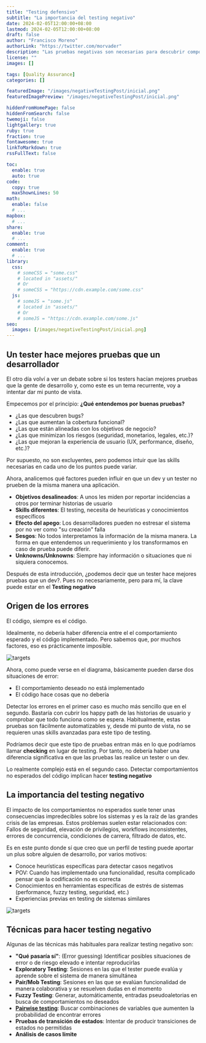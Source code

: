 ```yaml
---
title: "Testing defensivo"
subtitle: "La importancia del testing negativo"
date: 2024-02-05T12:00:00+08:00
lastmod: 2024-02-05T12:00:00+08:00
draft: false
author: "Francisco Moreno"
authorLink: "https://twitter.com/morvader"
description: "Las pruebas negativas son necesarias para descubrir comportamientos inesperados de nuestro código"
license: ""
images: []

tags: [Quality Assurance]
categories: []

featuredImage: "/images/negativeTestingPost/inicial.png"
featuredImagePreview: "/images/negativeTestingPost/inicial.png"

hiddenFromHomePage: false
hiddenFromSearch: false
twemoji: false
lightgallery: true
ruby: true
fraction: true
fontawesome: true
linkToMarkdown: true
rssFullText: false

toc:
  enable: true
  auto: true
code:
  copy: true
  maxShownLines: 50
math:
  enable: false
  # ...
mapbox:
  # ...
share:
  enable: true
  # ...
comment:
  enable: true
  # ...
library:
  css:
    # someCSS = "some.css"
    # located in "assets/"
    # Or
    # someCSS = "https://cdn.example.com/some.css"
  js:
    # someJS = "some.js"
    # located in "assets/"
    # Or
    # someJS = "https://cdn.example.com/some.js"
seo:
  images: [/images/negativeTestingPost/inicial.png]
---
```

<!--more-->

## Un tester hace mejores pruebas que un desarrollador

El otro día volví a ver un debate sobre si los testers hacían mejores pruebas que la gente de desarrollo y, como este es un tema recurrente, voy a intentar dar mi punto de vista.

Empecemos por el principio: **¿Qué entendemos por buenas pruebas?**

* ¿Las que descubren bugs?
* ¿Las que aumentan la cobertura funcional?
* ¿Las que están alineadas con los objetivos de negocio?
* ¿Las que minimizan los riesgos (seguridad, monetarios, legales, etc.)?
* ¿Las que mejoran la experiencia de usuario (UX, performance, diseño, etc.)?

Por supuesto, no son excluyentes, pero podemos intuir que las skills necesarias en cada uno de los puntos puede variar.

Ahora, analicemos qué factores pueden influir en que un dev y un tester no prueben de la misma manera una aplicación.

* **Objetivos desalineados**: A unos les miden por reportar incidencias a otros por terminar historias de usuario
* **Skills diferentes**: El testing, necesita de heurísticas y conocimientos específicos
* **Efecto del apego**: Los desarrolladores pueden no estresar el sistema por no ver como "su creación" falla
* **Sesgos**: No todos interpretamos la información de la misma manera. La forma en que entendemos un requerimiento y los transformamos en caso de prueba puede diferir.
* **Unknowns/Unknowns**: Siempre hay información o situaciones que ni siquiera conocemos.

Después de esta introducción, ¿podemos decir que un tester hace mejores pruebas que un dev?. Pues no necesariamente, pero para mí, la clave puede estar en el **Testing negativo**

## Origen de los errores

El código, siempre es el código.

Idealmente, no debería haber diferencia entre el el comportamiento esperado y el código implementado. Pero sabemos que, por muchos factores, eso es prácticamente imposible.

![targets](/images/negativeTestingPost/inicial.png)

Ahora, como puede verse en el diagrama, básicamente pueden darse dos situaciones de error:

* El comportamiento deseado no está implementado
* El código hace cosas que no debería

Detectar los errores en el primer caso es mucho más sencillo que en el segundo. Bastaría con cubrir los happy path de las historias de usuario y comprobar que todo funciona como se espera. Habitualmente, estas pruebas son fácilmente automatizables y, desde mi punto de vista, no se requieren unas skills avanzadas para este tipo de testing.

Podríamos decir que este tipo de pruebas entran más en lo que podríamos llamar **checking** en lugar de testing. Por tanto, no debería haber una diferencia significativa en que las pruebas las realice un tester o un dev.

Lo realmente complejo está en el segundo caso. Detectar comportamientos no esperados del código implican hacer **testing negativo**

## La importancia del testing negativo

El impacto de los comportamientos no esperados suele tener unas consecuencias impredecibles sobre los sistemas y es la raíz de las grandes crisis de las empresas. Estos problemas suelen estar relacionados con: Fallos de seguridad, elevación de privilegios, workflows inconsistentes, errores de concurrencia, condiciones de carrera, filtrado de datos, etc.

Es en este punto donde sí que creo que un perfil de testing puede aportar un plus sobre alguien de desarrollo, por varios motivos:

* Conoce heurísticas específicas para detectar casos negativos
* POV: Cuando has implementado una funcionalidad, resulta complicado pensar que la codificación no es correcta
* Conocimientos en herramientas específicas de estrés de sistemas (performance, fuzzy testing, seguridad, etc.)
* Experiencias previas en testing de sistemas similares

![targets](/images/negativeTestingPost/completo.png)

## Técnicas para hacer testing negativo

Algunas de las técnicas más habituales para realizar testing negativo son:

* **"Qué pasaría sí"**: (Error guessing) Identificar posibles situaciones de error o de riesgo elevado e intentar reproducirlas
* **Exploratory Testing**: Sesiones en las que el tester puede evalúa y aprende sobre el sistema de manera simultánea
* **Pair/Mob Testing**: Sesiones en las que se evalúan funcionalidad de manera colaborativa y se resuelven dudas en el momento
* **Fuzzy Testing**: Generar, automáticamente, entradas pseudoaletorias en busca de comportamientos no deseados
* [**Pairwise testing**](https://federico-toledo.com/pairwise-testing): Buscar combinaciones de variables que aumenten la probabilidad de encontrar errores
* **Pruebas de transición de estados**: Intentar de producir transiciones de estados no permitidas
* **Análisis de casos límite**
